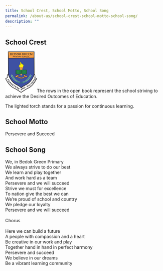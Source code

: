```yaml
---
title: School Crest, School Motto, School Song
permalink: /about-us/school-crest-school-motto-school-song/
description: ""
---
```

School Crest
------------

<img src="/images/School%20Crest%20High%20Resolution.png"  
style="width:20%">The rows in the open book represent the school striving to achieve the Desired Outcomes of Education.

The lighted torch stands for a passion for continuous learning.

School Motto
------------

Persevere and Succeed  

School Song
-----------

We, in Bedok Green Primary  <br>
We always strive to do our best   <br>
We learn and play together <br>
And work hard as a team <br>
Persevere and we will succeed <br>
Strive we must for excellence <br>
To nation give the best we can <br>
We’re proud of school and country <br>
We pledge our loyalty <br>
Persevere and we will succeed <br> <br>
Chorus <br> <br>
Here we can build a future <br>
A people with compassion and a heart <br>
Be creative in our work and play <br>
Together hand in hand in perfect harmony <br>
Persevere and succeed <br>
We believe in our dreams <br>
Be a vibrant learning community
